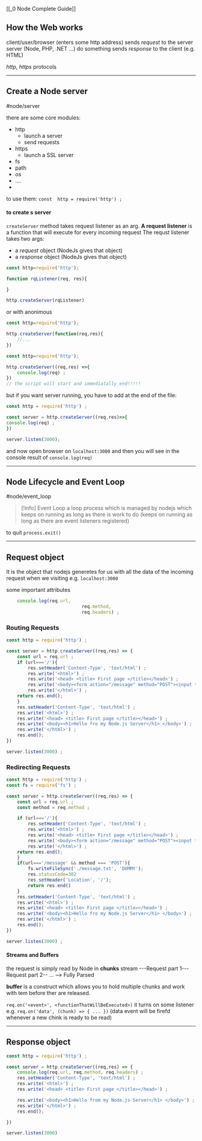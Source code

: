 [[_0 Node Complete Guide]]


## How the Web works

client/user/browser (enters some http address) 
	sends *request* to the server
server (Node, PHP, .NET ...)  do something
	sends *response* to the client (e.g. HTML)

*http*, *https* protocols

----

## Create a Node server
#node/server

there are some core modules:
- http
	- launch a server
	- send requests
- https
	- launch a SSL server
- fs
- path
- os
- ....
- 
to use them:
`const  http = require('http') ;`

#### to create s server
`createServer` method takes request listener as an arg.
**A request listener** is a function that will execute for every incoming request
The requst listener takes two args:
- a *request* object (NodeJs gives that object)
- a *response* object (NodeJs gives that object)
```jsx
const http=require('http');

function rqListener(req, res){

}

http.createServer(rqListener)
```

or with anonimous  
```jsx
const http=require('http');

http.createServer(function(req,res){
	//...
})
```

```jsx
const http=require('http');

http.createServer((req,res) =>{
	console.log(req) ;
}) 
// the script will start and immediatally end!!!!!
```

but if you want server running, you have to add at the end of the file:
```jsx
const http = require('http') ;

const server = http.createServer((req,res)=>{
console.log(req) ;
})

server.listen(3000); 
```
and now open browser on `localhost:3000`
and then you will see in the console result of `console.log(req)`

------
## Node Lifecycle and Event Loop
#node/event_loop

>[!info] Event Loop
>a loop process which is managed by nodejs which keeps on running as long as there is work to do (keeps on running as long as there are event listeners registered)

to quit `process.exit()`

---
## Request object
It is the object that nodejs generetes for us with all the data of the incoming request when we visiting e.g. `localhost:3000`

some important attributes
```js
    console.log(req.url, 
						    req.method,
						    req.headers) ;

```


### Routing Requests
```js
const http = require('http') ;

const server = http.createServer((req,res) => {
    const url = req.url ;
    if (url==='/'){
        res.setHeader('Content-Type', 'text/html') ;
        res.write('<html>') ;
        res.write('<head> <title> First page </title></head>') ;
        res.write('<body><form action="/message" method="POST"><input type="text" name="msg"><button type="submit">Send</button> </form></body>') ;
        res.write('</html>') ;
    return res.end();
    }
    res.setHeader('Content-Type', 'text/html') ;
    res.write('<html>') ;
    res.write('<head> <title> First page </title></head>') ;
    res.write('<body><h1>Hello fro my Node.js Server</h1> </body>') ;
    res.write('</html>') ;
    res.end();
})

server.listen(3000) ;
```

### Redirecting Requests

```js
const http = require('http') ;
const fs = require('fs') ;

const server = http.createServer((req,res) => {
    const url = req.url ;
    const method = req.method ;

    if (url==='/'){
        res.setHeader('Content-Type', 'text/html') ;
        res.write('<html>') ;
        res.write('<head> <title> First page </title></head>') ;
        res.write('<body><form action="/message" method="POST"><input type="text" name="msg"><button type="submit">Send</button> </form></body>') ;
        res.write('</html>') ;
    return res.end();
    }
    if(url==='/message' && method === 'POST'){
        fs.writeFileSync('./message.txt', 'DUMMY');
        res.statusCode=302
        res.setHeader('Location', '/');
        return res.end()
    }
    res.setHeader('Content-Type', 'text/html') ;
    res.write('<html>') ;
    res.write('<head> <title> First page </title></head>') ;
    res.write('<body><h1>Hello fro my Node.js Server</h1> </body>') ;
    res.write('</html>') ;
    res.end();
})

server.listen(3000) ;
```

#### Streams and Buffers
the request is simply read by Node in **chunks**
	stream ---Request part 1---Request part 2-- ... --> Fully Parsed

**buffer** is a construct which allows you to hold multiple chunks and work with tem before ther are released.

`req.on('<event>', <functionThatWillBeExecuted>)` it turns on some listener e.g. `req.on('data', (chunk) => { ... })` (data event will be firefd whenever a new chink is ready to be read)















----

## Response object

```js
const http = require('http') ;

const server = http.createServer((req,res) => {
    console.log(req.url, req.method, req.headers) ;
    res.setHeader('Content-Type', 'text/html') ;
    res.write('<html>') ;
    res.write('<head> <title> First page </title></head>') ;

    res.write('<body><h1>Hello from my Node.js Server</h1> </body>') ;
    res.write('</html>') ;
    res.end();

})

server.listen(3000)
```














